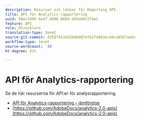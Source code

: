 ```yaml
---
description: Resurser och länkar för Reporting API.
title: API för Analytics-rapportering
uuid: 68ec3490-6e47-4606-860d-dd5e89c574a1
feature: API
role: Utvecklare
translation-type: tm+mt
source-git-commit: 4359f451692b86087efe27d4b3ec49ca85b7addc
workflow-type: tm+mt
source-wordcount: '36'
ht-degree: 61%

---
```



# API för Analytics-rapportering

Se de här resurserna för API:er för analysrapportering.

* [API för Analytics-rapportering – jämförelse](api-comparison.md)
* [https://github.com/AdobeDocs/analytics-2.0-apis](https://github.com/AdobeDocs/analytics-2.0-apis)

